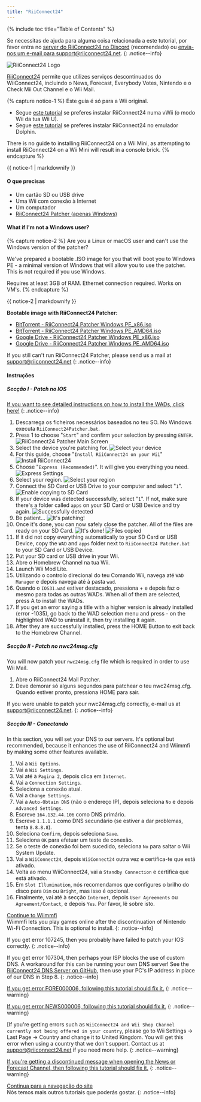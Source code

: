 ```yaml
---
title: "RiiConnect24"
---
```


{% include toc title="Table of Contents" %}

Se necessitas de ajuda para alguma coisa relacionada a este tutorial, por favor entra no [server do RiiConnect24 no Discord](https://discord.gg/b4Y7jfD) (recomendado) ou [envia-nos um e-mail para support@riiconnect24.net](mailto:support@riiconnect24.net).
{: .notice--info}

![RiiConnect24 Logo](/images/WiiRC24Logo.jpg)

[RiiConnect24](https://rc24.xyz/) permite que utilizes serviços descontinuados do WiiConnect24, incluindo o News, Forecast, Everybody Votes, Nintendo e o Check Mii Out Channel e o Wii Mail.

{% capture notice-1 %}
Este guia é só para a Wii original.

- Segue [este tutorial](riiconnect24-vwii) se preferes instalar RiiConnect24 numa vWii (o modo Wii da tua Wii U).
- Segue [este tutorial](riiconnect24-dolphin) se preferes instalar RiiConnect24 no emulador Dolphin.

There is no guide to installing RiiConnect24 on a Wii Mini, as attempting to install RiiConnect24 on a Wii Mini will result in a console brick.
{% endcapture %}

<div class="notice--warning">{{ notice-1 | markdownify }}</div>

#### O que precisas

* Um cartão SD ou USB drive
* Uma Wii com conexão à Internet
* Um computador
* [RiiConnect24 Patcher (apenas Windows)](https://github.com/RiiConnect24/RiiConnect24-Patcher/releases)

#### What if I'm not a Windows user?
{% capture notice-2 %}
Are you a Linux or macOS user and can't use the Windows version of the patcher?

We've prepared a bootable .ISO image for you that will boot you to Windows PE - a minimal version of Windows that will allow you to use the patcher. This is not required if you use Windows.

Requires at least 3GB of RAM. Ethernet connection required. Works on VM's.
{% endcapture %}
<div class="notice--info">{{ notice-2 | markdownify }}</div>

<i class="fa fa-magnet" aria-hidden="true" title="This is a magnet link. Use a torrent client to download the file."></i>
**Bootable image with RiiConnect24 Patcher:**

- [BitTorrent - RiiConnect24 Patcher Windows PE_x86.iso](magnet:?xt=urn:btih:a76a17999ba6cb7f528bea9dc39ad4cfcac2d62a&dn=RiiConnect24%20Patcher%20Windows%20PE%5Fx86.iso&tr=udp://tracker.opentrackr.org:1337/announce&tr=udp://tracker.coppersurfer.tk:6969/announce&tr=udp://p4p.arenabg.ch:1337/announce&tr=http://p4p.arenabg.com:1337/announce&tr=udp://9.rarbg.to:2710/announce&tr=udp://9.rarbg.me:2710/announce&tr=udp://exodus.desync.com:6969/announce&tr=udp://tracker.cyberia.is:6969/announce&tr=udp://tracker.tiny-vps.com:6969/announce&tr=udp://retracker.lanta-net.ru:2710/announce&tr=udp://open.stealth.si:80/announce&tr=udp://tracker.torrent.eu.org:451/announce&tr=udp://tracker3.itzmx.com:6961/announce&tr=http://tracker4.itzmx.com:2710/announce&tr=http://tracker1.itzmx.com:8080/announce&tr=udp://tracker.moeking.me:6969/announce&tr=udp://ipv4.tracker.harry.lu:80/announce&tr=udp://bt2.archive.org:6969/announce&tr=udp://bt1.archive.org:6969/announce&tr=udp://explodie.org:6969/announce)
- [BitTorrent - RiiConnect24 Patcher Windows PE_AMD64.iso](magnet:?xt=urn:btih:aa1d759996834fcfa20f56b26c5beb105b2aec37&dn=RiiConnect24%20Patcher%20Windows%20PE%5FAMD64.iso&tr=udp://tracker.opentrackr.org:1337/announce&tr=udp://tracker.coppersurfer.tk:6969/announce&tr=udp://p4p.arenabg.ch:1337/announce&tr=http://p4p.arenabg.com:1337/announce&tr=udp://9.rarbg.to:2710/announce&tr=udp://9.rarbg.me:2710/announce&tr=udp://exodus.desync.com:6969/announce&tr=udp://tracker.cyberia.is:6969/announce&tr=udp://tracker.tiny-vps.com:6969/announce&tr=udp://retracker.lanta-net.ru:2710/announce&tr=udp://open.stealth.si:80/announce&tr=udp://tracker.torrent.eu.org:451/announce&tr=http://tracker1.itzmx.com:8080/announce&tr=udp://tracker3.itzmx.com:6961/announce&tr=http://tracker4.itzmx.com:2710/announce&tr=udp://tracker.moeking.me:6969/announce&tr=udp://ipv4.tracker.harry.lu:80/announce&tr=udp://bt2.archive.org:6969/announce&tr=udp://bt1.archive.org:6969/announce&tr=udp://explodie.org:6969/announce)
- [Google Drive - RiiConnect24 Patcher Windows PE_x86.iso](https://drive.google.com/file/d/14YQlrjByLpuLPHLTg7GaqZscgYbsH7gN/view?usp=sharing)
- [Google Drive - RiiConnect24 Patcher Windows PE_AMD64.iso](https://drive.google.com/file/d/190fvktXtUDAhFogJnOEh2EgrCl5Dm_vP/view?usp=sharing)

If you still can't run RiiConnect24 Patcher, please send us a mail at support@riiconnect24.net
{: .notice--info}

#### Instruções

##### Secção I - Patch no IOS

[If you want to see detailed instructions on how to install the WADs, click here!](wiimodlite)
{: .notice--info}

1. Descarrega os ficheiros necessários baseados no teu SO. No Windows executa `RiiConnect24Patcher.bat`.
2. Press 1 to choose "`Start`" and confirm your selection by pressing `ENTER`. ![RiiConnect24 Patcher Main Screen](/images/RC24_Patcher/1.PNG)
3. Select the device you're patching for. ![Select your device](/images/RC24_Patcher/2.PNG)
4. For this guide, choose "`Install RiiConnect24 on your Wii`" ![Install RiiConnect24](/images/RC24_Patcher/3.PNG)
5. Choose "`Express (Recommended)`". It will give you everything you need. ![Express Settings](/images/RC24_Patcher/4.PNG)
6. Select your region. ![Select your region](/images/RC24_Patcher/5.PNG)
7. Connect the SD Card or USB Drive to your computer and select "`1`". ![Enable copying to SD Card](/images/RC24_Patcher/6.PNG)
8. If your device was detected successfully, select "`1`". If not, make sure there's a folder called `apps` on your SD Card or USB Device and try again. ![Successfully detected](/images/RC24_Patcher/7.PNG)
9. Be patient... ![It's patching!](/images/RC24_Patcher/8.PNG)
10. Once it's done, you can now safely close the patcher. All of the files are ready on your SD Card. ![It's done!](/images/RC24_Patcher/9.PNG) ![Files copied](/images/RC24_Patcher/10.PNG)
11. If it did not copy everything automatically to your SD Card or USB Device, copy the `WAD` and `apps` folder next to `RiiConnect24 Patcher.bat` to your SD Card or USB Device.
12. Put your SD card or USB drive in your Wii.
13. Abre o Homebrew Channel na tua Wii.
14. Launch Wii Mod Lite.
15. Utilizando o controlo direcional do teu Comando Wii, navega até `WAD Manager` e depois navega até à pasta `wad`.
16. Quando o `IOS31.wad` estiver destacado, pressiona + e depois faz o mesmo para todas as outras WADs. When all of them are selected, press A to install the WADs.
17. If you get an error saying a title with a higher version is already installed (error -1035), go back to the WAD selection menu and press - on the highlighted WAD to uninstall it, then try installing it again.
18. After they are successfully installed, press the HOME Button to exit back to the Homebrew Channel.

##### Secção II - Patch no nwc24msg.cfg

You will now patch your `nwc24msg.cfg` file which is required in order to use Wii Mail.

1. Abre o RiiConnect24 Mail Patcher.
2. Deve demorar só alguns segundos para patchear o teu nwc24msg.cfg. Quando estiver pronto, pressiona HOME para sair.

If you were unable to patch your nwc24msg.cfg correctly, e-mail us at [support@riiconnect24.net](mailto:support@riiconnect24.net).
{: .notice--info}

##### Secção III - Conectando

In this section, you will set your DNS to our servers. It's optional but recommended, because it enhances the use of RiiConnect24 and Wiimmfi by making some other features available.

1. Vai a `Wii Options`.
2. Vai a `Wii Settings`.
3. Vai até à `Pagina 2`, depois clica em `Internet`.
4. Vai a `Connection Settings`.
5. Seleciona a conexão atual.
6. Vai a `Change Settings`.
7. Vai a `Auto-Obtain DNS` (não o endereço IP), depois seleciona `No` e depois `Advanced Settings`.
8. Escreve `164.132.44.106` como DNS primário.
9. Escreve `1.1.1.1` como DNS secundário (se estiver a dar problemas, tenta `8.8.8.8`).
10. Seleciona `Confirm`, depois seleciona `Save`.
11. Seleciona `OK` para efetuar um teste de conexão.
12. Se o teste de conexão foi bem sucedido, seleciona `No` para saltar o Wii System Update.
13. Vai a `WiiConnect24`, depois `WiiConnect24` outra vez e certifica-te que está ativado.
14. Volta ao menu WiiConnect24, vai a `Standby Connection` e certifica que está ativado.
15. Em `Slot Illumination`, nós recomendamos que configures o brilho do disco para `Dim` ou `Bright`, mas isso é opcional.
16. Finalmente, vai até à secção `Internet`, depois `User Agreements` ou `Agreement/Contact`, e depois `Yes`. Por favor, lê sobre isto.


[Continue to Wiimmfi](wiimmfi)<br> Wiimmfi lets you play games online after the discontinuation of Nintendo Wi-Fi Connection. This is optional to install.
{: .notice--info}

If you get error 107245, then you probably have failed to patch your IOS correctly.
{: .notice--info}

If you get error 107304, then perhaps your ISP blocks the use of custom DNS. A workaround for this can be running your own DNS server! See the [RiiConnect24 DNS Server on GitHub](https://github.com/RiiConnect24/DNS-Server), then use your PC's IP address in place of our DNS in Step 8.
{: .notice--info}

[If you get error FORE000006, following this tutorial should fix it.](riiconnect24-batteryfix)
{: .notice--warning}

[If you get error NEWS000006, following this tutorial should fix it.](news000006)
{: .notice--warning}

[If you're getting errors such as `WiiConnect24 and Wii Shop Channel currently not being offered in your country`, please go to Wii Settings -> Last Page -> Country and change it to United Kingdom. You will get this error when using a country that we don't support. Contact us at [support@riiconnect24.net](mailto:support@riiconnect24.net) if you need more help.
{: .notice--warning}

[If you're getting a discontinued message when opening the News or Forecast Channel, then following this tutorial should fix it.](deleting-vffs)
{: .notice--warning}

[Continua para a navegação do site](site-navigation)<br> Nós temos mais outros tutoriais que poderás gostar.
{: .notice--info}
